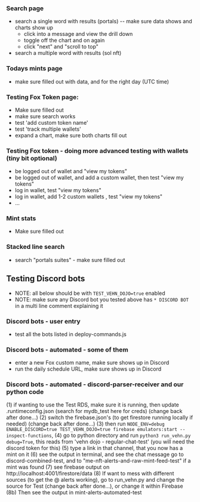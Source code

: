 
### Search page
- search a single word with results (portals) -- make sure data shows and charts show up
  - click into a message and view the drill down
  - toggle off the chart and on again
  - click "next" and "scroll to top"
- search a multiple word with results (sol nft)

### Todays mints page
- make sure filled out with data, and for the right day (UTC time)

### Testing Fox Token page:
- Make sure filled out
- make sure search works
- test 'add custom token name'
- test 'track multiple wallets'
- expand a chart, make sure both charts fill out

### Testing Fox token - doing more advanced testing with wallets (tiny bit optional)
- be logged out of wallet and "view my tokens"
- be logged out of wallet, and add a custom wallet, then test  "view my tokens"
- log in wallet, test "view my tokens"
- log in wallet, add 1-2 custom wallets , test "view my tokens"
- ...

### Mint stats
- Make sure filled out

### Stacked line search
- search "portals suites" - make sure filled out

## Testing Discord bots
- NOTE: all below should be with `TEST_VEHN_DOJO=true` enabled
- NOTE: make sure any Discord bot you tested above has `* DISCORD BOT` in a multi line comment explaining it

### Discord bots - user entry
- test all the bots listed in deploy-commands.js

### Discord bots - automated - some of them
- enter a new Fox custom name, make sure shows up in Discord
- run the daily schedule URL, make sure shows up in Discord

### Discord bots - automated - discord-parser-receiver and our python code
(1) if wanting to use the Test RDS, make sure it is running, then update .runtimeconfig.json (search for mydb_test here for creds) (change back after done...)
(2) switch the firebase.json's (to get firestore running locally if needed) (change back after done...)
(3) then run `NODE_ENV=debug ENABLE_DISCORD=true TEST_VEHN_DOJO=true firebase emulators:start --inspect-functions`,
(4) go to python directory and run `python3 run_vehn.py debug=True`, this reads from 'vehn dojo - regular-chat-test' (you will need the discord token for this)
(5) type a link in that channel, that you now has a mint on it
(6) see the output in terminal, and see the chat message go to discord-combined-test, and to "me-nft-alerts-and-raw-mint-feed-test" if a mint was found
(7) see firebase output on http://localhost:4001/firestore/data
(8) If want to mess with different sources (to get the @ alerts working), go to run_vehn.py and change the source for Test (change back after done...), or change it within Firebase
(8b) Then see the output in mint-alerts-automated-test
